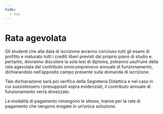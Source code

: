 ```yaml
---
hide:
  - toc
---
```

# Rata agevolata

Gli studenti che alla data di iscrizione avranno concluso tutti gli esami di profitto e maturato tutti i crediti liberi previsti dal proprio piano di studio e, pertanto, dovranno discutere la sola tesi di diploma, potranno usufruire della rata agevolata del contributo onnicomprensivo annuale di funzionamento, dichiarandolo nell’apposito campo presente sulla domanda di iscrizione. 

Tale dichiarazione sarà poi verifica della Segreteria Didattica e nel caso in cui sussistessero i presupposti sopra evidenziati, il contributo annuale di funzionamento verrà dimezzato.

Le modalità di pagamento rimangono le stesse, tranne per la rate di pagamento che vengono erogate in un’unica soluzione.